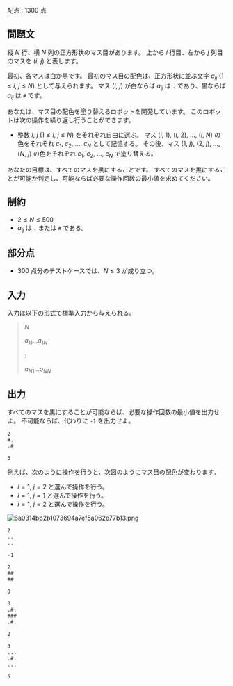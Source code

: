 配点 : $1300$ 点

## 問題文

縦 $N$ 行、横 $N$ 列の正方形状のマス目があります。
上から $i$ 行目、左から $j$ 列目のマスを $(i,\ j)$ と表します。

最初、各マスは白か黒です。
最初のマス目の配色は、正方形状に並ぶ文字 $a_{ij}$ ($1 \leq i,\ j \leq N$) として与えられます。
マス $(i,\ j)$ が白ならば $a_{ij}$ は `.` であり、黒ならば $a_{ij}$ は `#` です。

あなたは、マス目の配色を塗り替えるロボットを開発しています。
このロボットは次の操作を繰り返し行うことができます。

- 整数 $i$, $j$ ($1 \leq i,\ j \leq N$) をそれぞれ自由に選ぶ。 マス $(i,\ 1)$, $(i,\ 2)$, $...$, $(i,\ N)$ の色をそれぞれ $c_1$, $c_2$, $...$, $c_N$ として記憶する。 その後、マス $(1,\ j)$, $(2,\ j)$, $...$, $(N,\ j)$ の色をそれぞれ $c_1$, $c_2$, $...$, $c_N$ で塗り替える。

あなたの目標は、すべてのマスを黒にすることです。
すべてのマスを黒にすることが可能か判定し、可能ならば必要な操作回数の最小値を求めてください。

## 制約

- $2 \leq N \leq 500$
- $a_{ij}$ は `.` または `#` である。

## 部分点

- $300$ 点分のテストケースでは、$N \leq 3$ が成り立つ。

## 入力

入力は以下の形式で標準入力から与えられる。

> $N$
> 
> $a_{11}$$...$$a_{1N}$
> 
> $:$
> 
> $a_{N1}$$...$$a_{NN}$

## 出力

すべてのマスを黒にすることが可能ならば、必要な操作回数の最小値を出力せよ。
不可能ならば、代わりに `-1` を出力せよ。

```input1
2
#.
.#
```

```output1
3
```

例えば、次のように操作を行うと、次図のようにマス目の配色が変わります。

- $i = 1$, $j = 2$ と選んで操作を行う。
- $i = 1$, $j = 1$ と選んで操作を行う。
- $i = 1$, $j = 2$ と選んで操作を行う。

![6a0314bb2b1073694a7ef5a062e77b13.png](https://atcoder.jp/img/mujin/6a0314bb2b1073694a7ef5a062e77b13.png)

```input2
2
..
..
```

```output2
-1
```

```input3
2
##
##
```

```output3
0
```

```input4
3
.#.
###
.#.
```

```output4
2
```

```input5
3
...
.#.
...
```

```output5
5
```